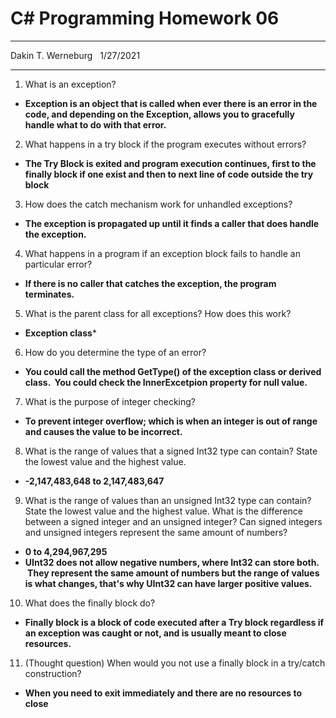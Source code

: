 # C# Programming Homework 06

---
Dakin T. Werneburg  
1/27/2021

----

1. What is an exception?
- **Exception is an object that is called when ever there is an error in the code, and depending on the Exception, allows you to gracefully handle what to do with that error.**  

2. What happens in a try block if the program executes without errors?
- **The Try Block is exited and program execution continues, first to the finally block if one exist and then to next line of code outside the try block**


3. How does the catch mechanism work for unhandled exceptions?
- **The exception is propagated up until it finds a caller that does handle the exception.**

4. What happens in a program if an exception block fails to handle an particular error?
- **If there is no caller that catches the exception, the program terminates.**

5. What is the parent class for all exceptions? How does this work?
- **Exception class***


6. How do you determine the type of an error?
- **You could call the method GetType() of the exception class or derived class.  You could check the InnerExcetpion property for null value.**


7. What is the purpose of integer checking?
- **To prevent integer overflow; which is when an integer is out of range and causes the value to be incorrect.**  


8. What is the range of values that a signed Int32 type can contain? State the lowest value and the highest value.
- **-2,147,483,648 to 2,147,483,647**


9. What is the range of values than an unsigned Int32 type can contain? State the lowest value and the highest value. What is the difference between a signed integer and an unsigned integer? Can signed integers and unsigned integers represent the same amount of numbers?
- **0 to 4,294,967,295**
- **UInt32 does not allow negative numbers, where Int32 can store both.  They represent the same amount of numbers but the range of values is what changes, that's why UInt32 can have larger positive values.**

10. What does the finally block do?
- **Finally block is a block of code executed after a Try block regardless if an exception was caught or not, and is usually meant to close resources.**


11. (Thought question) When would you not use a finally block in a try/catch construction? 
- **When you need to exit immediately and there are no resources to close**
